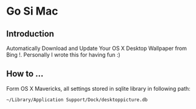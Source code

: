 # Go Si Mac

## Introduction

Automatically Download and Update Your OS X Desktop Wallpaper from Bing !.
Personally I wrote this for having fun :)

## How to ...

Form OS X Mavericks, all settings stored in sqlite library in following
path:

`~/Library/Application Support/Dock/desktoppicture.db`
